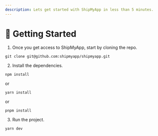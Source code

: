 ```yaml
---
description: Lets get started with ShipMyApp in less than 5 minutes.
---
```


# 🚀 Getting Started

1. Once you get access to ShipMyApp, start by cloning the repo.

```
git clone git@github.com:shipmyapp/shipmyapp.git
```

2. Install the dependencies.

```
npm install
```

or

```
yarn install
```

or

```
pnpm install
```

3. Run the project.

```
yarn dev
```
